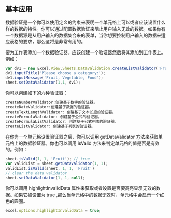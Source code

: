## 基本应用
数据验证是一个你可以使用定义的约束来表明一个单元格上可以或者应该设置什么样的数据的特性。你可以通过配置数据验证来阻止用户输入无效的数据。如果你有一个数据源是从用户输入的数据集合来的表单，当你想要控制用户输入的数据来适应表格的要求，那么这将是非常有用的。

要为工作表添加一个数据验证器，应该创建一个验证器然后将其添加到工作表上。例如：
```JavaScript
var dv1 = new Excel.View.Sheets.DataValidation.createListValidator('Fruit,Vegetable,Food');
dv1.inputTitle('Please choose a category:');
dv1.inputMessage('Fruit, Vegetable, Food');
sheet.setDataValidator(1,1, dv1);
```

你可以创建如下的六种验证器：
```JavaScript
createNumberValidator:创建基于数字的验证器。
createDateValidator:创建基于数据的验证器。
createTextLengthValidator: 创建基于文本长度的验证器。
createFormulaValidator: 创建基于公式的验证器。
createFormulaListValidator: 创建基于公式列表的验证器。
createListValidator: 创建基于列表的验证器。
```

在你为一个单元格设置验证器之后，你可以调用 getDataValidator 方法来获取单元格上的数据验证器。你也可以调用 isValid 方法来判定单元格的值是否是有效的。例如：
```JavaScript
sheet.isValid(1, 1, 'Fruit'); // true
var validList = sheet.getDataValidator(1, 1);
validList.isValid(sheet, 1, 1, 'Fruit')
// clear the data validator
sheet.setDataValidator(1, 1, null);
```

你可以调用 highlightInvalidData 属性来获取或者设置是否要高亮显示无效的数据。如果它被设置为 true ,那么当单元格中的数据无效时，单元格中会显示一个红色的圆圈。
```JavaScript
excel.options.highlightInvalidData = true;
```